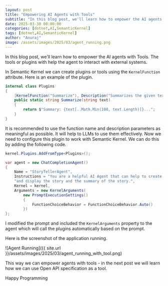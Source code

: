 ```yaml
---
layout: post
title: "Empowering AI Agents with Tools"
subtitle: "In this blog post, we'll learn how to empower the AI agents with Tools"
date: 2025-03-30 00:00:00
categories: [dotnet,AI,SemanticKernel]
tags: [dotnet,AI,SemanticKernel]
author: "Anuraj"
image: /assets/images/2025/03/agent_running.png
---
```


In this blog post, we'll learn how to empower the AI agents with Tools. The tools or plugins with help the agent to interact with external systems.

In Semantic Kernel we can create plugins or tools using the `KernelFunction` attribute. Here is an example of the plugin.
```csharp
internal class Plugins
{
    [KernelFunction("Summarize"), Description("Summarizes the given text into a concise summary.")]
    public static string Summarize(string text)
    {
        return $"Summary: {text[..Math.Min(100, text.Length)]}...";
    }
}
```
It is recommended to use the function name and description parameters as meaningful as possible. It will help to LLMs to use them effectively. Now we need to configure this plugin to work with Semantic Kernel. We can do this by adding the following code.

```csharp
kernel.Plugins.AddFromType<Plugins>();

var agent = new ChatCompletionAgent()
{
    Name = "StoryTellerAgent",
    Instructions = "You are a helpful AI Agent that can help to create small stories based on the user's topic " +
    "and display the story and the summary of the story.",
    Kernel = kernel,
    Arguments = new KernelArguments(
        new PromptExecutionSettings()
        {
            FunctionChoiceBehavior = FunctionChoiceBehavior.Auto()
        })
};

```

I modified the prompt and included the `KernelArguments` property to the agent which will call the plugins automatically based on the prompt.

Here is the screenshot of the application running.

![Agent Running]({{ site.url }}/assets/images/2025/03/agent_running_with_tool.png)

This way we can empower agents with tools - in the next post we will learn how we can use Open API specification as a tool.

Happy Programming